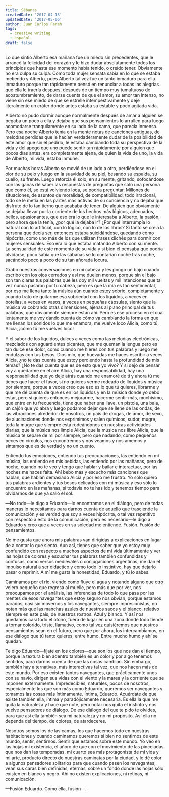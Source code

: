 ```yaml
---
title: Sábanas
createdDate: '2017-04-18'
updatedDate: '2017-05-06'
author: Juan Carlos Farah
tags:
  - creative writing
  - español
draft: false
---
```


Lo que sintió Alberto esa mañana fue un miedo sin precedentes, que le arrancó
la felicidad del corazón y le hizo dudar absolutamente todos los principios que
hasta ese momento había tenido, o creído tener. Obviamente no era culpa su 
culpa. Como toda mujer sensata sabía en lo que se estaba metiendo y Alberto, 
pues Alberto tal vez fue un tanto inmaduro para ella. Inmaduro porque tan 
rápidamente pensó en renunciar a todas las alegrías que ella le traería 
después, después de un tiempo muy tumultuoso de acostumbramiento, de darse 
cuenta de que el amor, su amor tan intenso, no viene sin ese miedo de que
se estrelle intempestivamente y deje literalmente un cráter donde antes estaba
su estable y poco agitada vida.

Alberto no pudo dormir aunque normalmente después de amar a alguien se pegaba un
poco a ella y dejaba que sus pensamientos lo arrullen para luego acomodarse
tranquilamente en su lado de la cama, que parecía inmensa. Pero esa noche
Alberto tenía en la mente notas de canciones antiguas, de melodías perdidas que
le hacían verdaderamente dudar de la posibilidad de este amor que sin él
pedirlo, le estaba cambiando toda su perspectiva de la vida y del apego que uno
puede sentir tan rápidamente por alguien que pocos días antes, era completamente
ajena, de quien la vida de uno, la vida de Alberto, mi vida, estaba inmune.

Por muchas horas Alberto se movió de un lado a otro, perdiéndose en el olor de
su pelo y luego en la suavidad de su piel, besando su espalda, su cuello, su
frente. Luego retorcía él solo, en su mente, gritando, sofocándose con las ganas
de saber las respuestas de preguntas que sólo una persona que como él, se
está volviendo loca, se podría preguntar. Millones de situaciones, de asuntos
de moralidad, de compatibilidad, todo irracional, todo se le metía en las partes
más activas de su conciencia y no dejaba que disfrute de lo tan tierno que
acababa de tener. De alguien que obviamente se dejaba llevar por la corriente de
los hechos más lógicos, adecuados, bellos, apasionantes, que eso era lo que le
interesaba a Alberto, la pasión, pero ahora que la tenía, ¿por qué la dejaba ir?
¿Por qué interrumpía lo natural con lo artificial, con lo lógico, con lo de los
libros? Si tanto se creía la persona que decía ser, entonces estaba
suicidándose, quedando como hipócrita, como uno más de los que utilizan frases
clichés para dormir con mujeres sensuales. Eso era lo que estaba matando
Alberto con su mente. La sensualidad de este momento de su vida y si bien él
pensaba que podría olvidarse, poco sabía que las sábanas se lo contarían
noche tras noche, sacándolo poco a poco de su tan añorada locura.

Grabo nuestras conversaciones en mi cabeza y les pongo un bajo cuando escribo
con los ojos cerrados y así me duelen menos, porque sin el bajo son tan claras
tus palabras que les doy mil vueltas y mil intenciones que tal vez nunca pasaron
por tu cabeza, pero es que la mía es tan sentimental, por eso me llena tanto la
música aún cuando estoy sobrio, completamente y cuando trato de quitarme esa
sobriedad con los líquidos, a veces en botellas, a veces en vasos, a veces en
pequeñas cápsulas, siento que la música va cobrando otras dimensiones, ajenas
al plano principal de tus palabras, que obviamente siempre están ahí. Pero es
ese proceso en el cual lentamente me voy dando cuenta de cómo va cambiando la
forma en que me llenan los sonidos lo que me enamora, me vuelve loco Alicia,
como tú, Alicia, ¡cómo tú me vuelves loco!

Y el sabor de los líquidos, dulces a veces como las melodías electrónicas,
mezclados con aguardientes picantes, que me queman la lengua pero es tan dulce
ese dolor, como cuando me hieres con tus palabras y luego me endulzas con tus
besos. Dios mío, que huevadas me haces escribir a veces Alicia, ¿no te das
cuenta que estoy perdiendo hasta la profundidad de mis temas? ¿No te das cuenta
que es de esto que yo vivo? Y si dejo de pensar voy a quedarme en el aire
Alicia, hay una responsabilidad, hay una responsabilidad que yo dejé atrás
cuando me enamoré de ti y ahora tú me tienes que hacer el favor, si no quieres
verme rodeado de líquidos y música por siempre, porque a veces creo que eso es
lo que tú quieres, librarme y que me dé cuenta de que es en los líquidos y en
la música donde yo debo estar, pero si quieres entonces mejorarme, hacerme
sentir más, muchísimo, que entre en tu frecuencia, tiene que haber una llave,
un pistola, una bala, un cajón que yo abra y luego podamos dejar que se llene
de las ondas, de las vibraciones alrededor de nosotros, un país de drogas, de
amor, de sexo, de alucinaciones donde nos exprimimos y salen químicos, sudor,
mugre, toda la mugre que siempre está rodeándonos en nuestras actividades
diarias, que la música nos limpie Alicia, que la música nos libre Alicia, que
la música te separe de mí por siempre, pero que nadando, como pequeños peces en
círculos, nos encontremos y nos veamos y nos amemos y sintamos que es de verdad
y no un cuento.

Entiendo tus emociones, entiendo tus preocupaciones, las entiendo en mí música,
las entiendo en mis bebidas, las entiendo por las mañanas, pero de noche, cuando
no te veo y tengo que hablar y bailar e interactuar, por las noches me haces
falta. Ahí bebo más y escucho más canciones que hablan, que hablan demasiado
Alicia y por eso me frustro. Yo sólo quiero tus palabras ardientes y tus besos
delicados con mi música y eso sólo lo encuentro en las mañanas, si todavía no te
has ido y tenemos tiempo para olvidarnos de que ya salió el sol.

—No todo—le digo a Eduardo—lo encontramos en el diálogo, pero de todas maneras
lo necesitamos para darnos cuenta de aquello que trasciende la comunicación y es
verdad que soy a veces hipócrita, o tal vez repetitivo con respecto a esto de la
comunicación, pero es necesario—le digo a Eduardo y creo que a veces en su
soledad me entiende. Fusión. Fusión de pensamientos.

No me gusta que ahora mis palabras van dirigidas a explicaciones en lugar de a
contar lo que siento. Aun así, tienes que saber que yo estoy muy confundido
con respecto a muchos aspectos de mi vida últimamente y ver las hojas de colores
y escuchar tus palabras también confundidas y confusas, como versos medievales o
conjugaciones argentinas, me dan el impulso natural a ser didáctico y como todo
lo instintivo, hay que dejarlo pasar o reprimir. A mí me gusta la honestidad,
Eduardo, y tú lo sabes.

Caminamos por el río, viendo como fluye el agua y notando alguno que otro velero
pequeño que regresa al muelle, pero más que por ver, nos preocupamos por el
análisis, las inferencias de todo lo que pasa por las mentes de esos navegantes
que estoy seguro nos obvian, porque estamos parados, casi sin movernos y los
navegantes, siempre impresionistas, no notan más que las manchas azules de
nuestros sacos y el blanco, relativo siempre en este país, de nuestros rostros.
Azul y blanco. Y así nos quedamos casi todo el otoño, fuera de lugar en una zona
donde todo tiende a tornar colorido, triste, llamativo, como tal vez quisiéremos
que nuestros pensamientos sean en el futuro, pero que por ahora, los
intercambiamos, en ese diálogo que tú tanto quieres, entre humo. Entre mucho
humo y ahí se quedan.

Te digo Eduardo—fíjate en los colores—que son los que nos dan el tiempo, porque
la textura bien adentro también es un color y por algo tenemos sentidos, para
darnos cuenta de que las cosas cambian. Sin embargo, también hay alternativas,
más interactivas tal vez, que nos hacen más de este mundo. Por eso existen
tantos navegantes, que prácticamente unos con su navío, dirigen sus vidas con el
viento y la marea y la corriente que se imponen externamente. Impredecibles,
naturales, pocos de nosotros, especialmente los que son más como Eduardo,
queremos ser navegantes y tomamos las cosas más íntimamente. Íntima, Eduardo.
Acuérdate de que existe también ella, íntima y paradójicamente necesaria. Es
ella la que me quita la naturaleza y hace que note, pero notar nos quita el
instinto y nos vuelve pensadores de diálogo. De ese diálogo del que te pido te
olvides, para que así ella también sea mi naturaleza y no mi propósito. Así ella
no dependa del tiempo, de colores, de atardeceres.

Nosotros somos los de las camas, los que hacemos todo en nuestras habitaciones y
cuando caminamos queremos si bien no sentirnos de este mundo, sentir,
sentirnos. Sentir que estamos sobre este mundo. Yo veo en las hojas mi
existencia, el añoro de que con el movimiento de las pinceladas que nos dan
las temporadas, mi cuarto sea más protagonista de mi vida y mi arte, producto
directo de nuestras caminatas por la ciudad, y le dé color a algunos
pensadores solitarios para que cuando pasen los navegantes, vean sus caras
bien definidas, eternas, sobre un fondo donde las hojas sólo existen en
blanco y negro. Ahí no existen explicaciones, ni retinas, ni comunicación.

—Fusión Eduardo. Como ella, fusión—.
